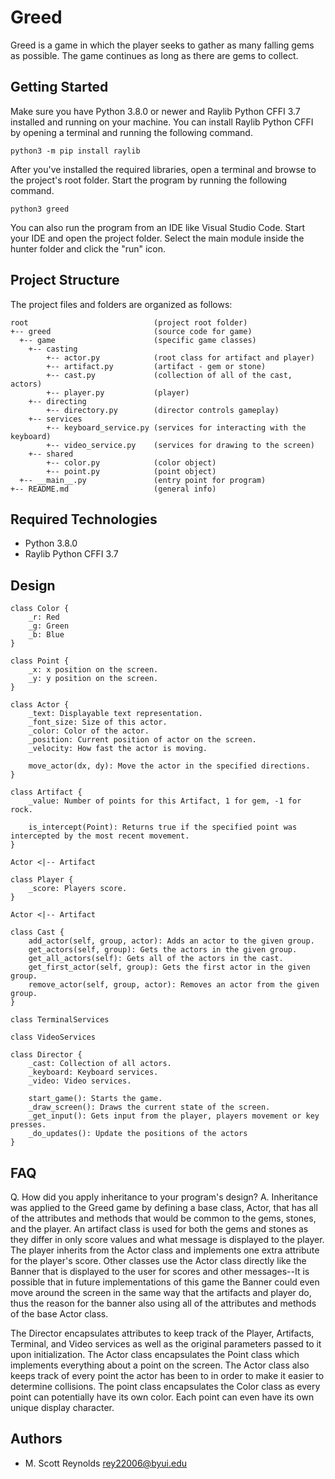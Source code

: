 # Greed

Greed is a game in which the player seeks to gather as many falling gems as possible. The game continues as long as there are gems to collect.

## Getting Started

Make sure you have Python 3.8.0 or newer and Raylib Python CFFI 3.7 installed and running on your machine. You can install Raylib Python CFFI by opening a terminal and running the following command.
```
python3 -m pip install raylib
```
After you've installed the required libraries, open a terminal and browse to the project's root folder. Start the program by running the following command.
```
python3 greed
```
You can also run the program from an IDE like Visual Studio Code. Start your IDE and open the 
project folder. Select the main module inside the hunter folder and click the "run" icon.

## Project Structure

The project files and folders are organized as follows:
```
root                            (project root folder)
+-- greed                       (source code for game)
  +-- game                      (specific game classes)
    +-- casting                 
        +-- actor.py            (root class for artifact and player)
        +-- artifact.py         (artifact - gem or stone)
        +-- cast.py             (collection of all of the cast, actors)
        +-- player.py           (player)
    +-- directing
        +-- directory.py        (director controls gameplay)
    +-- services
        +-- keyboard_service.py (services for interacting with the keyboard)
        +-- video_service.py    (services for drawing to the screen)
    +-- shared
        +-- color.py            (color object)
        +-- point.py            (point object)
  +-- __main__.py               (entry point for program)
+-- README.md                   (general info)
```

## Required Technologies

* Python 3.8.0
* Raylib Python CFFI 3.7

## Design

```
class Color {
    _r: Red
    _g: Green
    _b: Blue
}

class Point {
    _x: x position on the screen.
    _y: y position on the screen.
}

class Actor {
    _text: Displayable text representation.
    _font_size: Size of this actor.
    _color: Color of the actor.
    _position: Current position of actor on the screen.
    _velocity: How fast the actor is moving.

    move_actor(dx, dy): Move the actor in the specified directions.
}

class Artifact {
    _value: Number of points for this Artifact, 1 for gem, -1 for rock.

    is_intercept(Point): Returns true if the specified point was intercepted by the most recent movement.
}

Actor <|-- Artifact 

class Player {
    _score: Players score.
}

Actor <|-- Artifact

class Cast {
    add_actor(self, group, actor): Adds an actor to the given group.
    get_actors(self, group): Gets the actors in the given group.
    get_all_actors(self): Gets all of the actors in the cast.
    get_first_actor(self, group): Gets the first actor in the given group.
    remove_actor(self, group, actor): Removes an actor from the given group.
}

class TerminalServices

class VideoServices

class Director {
    _cast: Collection of all actors.
    _keyboard: Keyboard services.
    _video: Video services.

    start_game(): Starts the game.
    _draw_screen(): Draws the current state of the screen.
    _get_input(): Gets input from the player, players movement or key presses.
    _do_updates(): Update the positions of the actors
}
```

## FAQ

Q. How did you apply inheritance to your program's design?
A. Inheritance was applied to the Greed game by defining a base class, Actor, that has all of the attributes and methods that would be common to the gems, stones, and the player. An artifact class is used for both the gems and stones as they differ in only score values and what message is displayed to the player. The player inherits from the Actor class and implements one extra attribute for the player's score. Other classes use the Actor class directly like the Banner that is displayed to the user for scores and other messages--It is possible that in future implementations of this game the Banner could even move around the screen in the same way that the artifacts and player do, thus the reason for the banner also using all of the attributes and methods of the base Actor class.

The Director encapsulates attributes to keep track of the Player, Artifacts, Terminal, and Video services as well as the original parameters passed to it upon initialization. The Actor class encapsulates the Point class which implements everything about a point on the screen. The Actor class also keeps track of every point the actor has been to in order to make it easier to determine collisions. The point class encapsulates the Color class as every point can potentially have its own color. Each point can even have its own unique display character.

## Authors

* M. Scott Reynolds rey22006@byui.edu
